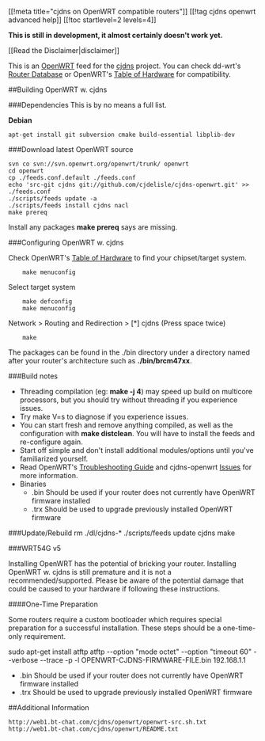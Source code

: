 [[!meta title="cjdns on OpenWRT compatible routers"]]
[[!tag cjdns openwrt advanced help]]
[[!toc startlevel=2 levels=4]]

**This is still in development, it almost certainly doesn't work yet.**

[[Read the Disclaimer|disclaimer]]

This is an [OpenWRT](openwrt.org/) feed for the [cjdns](https://github.com/cjdelisle/cjdns) project.  You can check dd-wrt's [Router Database](http://www.dd-wrt.com/site/support/router-database) or OpenWRT's [Table of Hardware](http://wiki.openwrt.org/toh/start) for compatibility.


##Building OpenWRT w. cjdns

###Dependencies
This is by no means a full list.

**Debian**

    apt-get install git subversion cmake build-essential libplib-dev

###Download latest OpenWRT source

    svn co svn://svn.openwrt.org/openwrt/trunk/ openwrt
    cd openwrt
    cp ./feeds.conf.default ./feeds.conf
    echo 'src-git cjdns git://github.com/cjdelisle/cjdns-openwrt.git' >> ./feeds.conf
    ./scripts/feeds update -a
    ./scripts/feeds install cjdns nacl
    make prereq

Install any packages **make prereq** says are missing.

###Configuring OpenWRT w. cjdns

Check OpenWRT's [Table of Hardware](http://wiki.openwrt.org/toh/start) to find your chipset/target system.
	
        make menuconfig

Select target system

        make defconfig
        make menuconfig

Network > Routing and Redirection > [*] cjdns
(Press space twice)

        make

The packages can be found in the ./bin directory under a directory named after your router's architecture such as **./bin/brcm47xx**.

###Build notes
* Threading compilation (eg: **make -j 4**) may speed up build on multicore processors, but you should try without threading if you experience issues.
* Try make V=s to diagnose if you experience issues.
* You can start fresh and remove anything compiled, as well as the configuration with **make distclean**.  You will have to install the feeds and re-configure again.
* Start off simple and don't install additional modules/options until you've familiarized yourself.
* Read OpenWRT's [Troubleshooting Guide](http://wiki.openwrt.org/doc/howto/build#troubleshooting) and cjdns-openwrt [Issues](https://github.com/cjdelisle/cjdns-openwrt/issues) for more information.
* Binaries
	* .bin Should be used if your router does not currently have OpenWRT firmware installed
	* .trx Should be used to upgrade previously installed OpenWRT firmware

###Update/Rebuild
    rm ./dl/cjdns-*
    ./scripts/feeds update cjdns
    make


###WRT54G v5

Installing OpenWRT has the potential of bricking your router.  Installing OpenWRT w. cjdns is still premature and it is not a recommended/supported.  Please be aware of the potential damage that could be caused to your hardware if following these instructions.

####One-Time Preparation

Some routers require a custom bootloader which requires special preparation for a successful installation.  These steps should be a one-time-only requirement.

sudo apt-get install atftp
atftp --option "mode octet" --option "timeout  60" --verbose --trace -p -l OPENWRT-CJDNS-FIRMWARE-FILE.bin 192.168.1.1

* .bin Should be used if your router does not currently have OpenWRT firmware installed
* .trx Should be used to upgrade previously installed OpenWRT firmware



##Additional Information

	http://web1.bt-chat.com/cjdns/openwrt/openwrt-src.sh.txt 
	http://web1.bt-chat.com/cjdns/openwrt/README.txt

